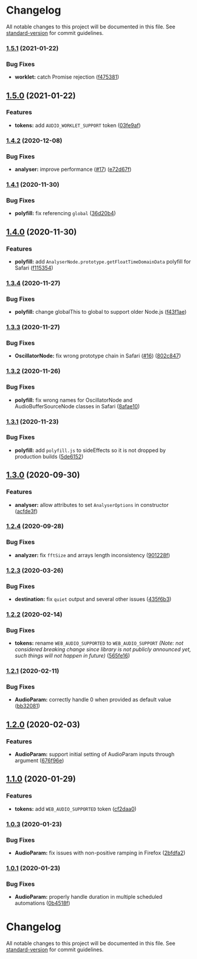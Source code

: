 # Changelog

All notable changes to this project will be documented in this file. See
[standard-version](https://github.com/conventional-changelog/standard-version) for commit guidelines.

### [1.5.1](https://github.com/ng-web-apis/audio/compare/v1.5.0...v1.5.1) (2021-01-22)

### Bug Fixes

- **worklet:** catch Promise rejection ([f475381](https://github.com/ng-web-apis/audio/commit/f475381))

## [1.5.0](https://github.com/ng-web-apis/audio/compare/v1.4.2...v1.5.0) (2021-01-22)

### Features

- **tokens:** add `AUDIO_WORKLET_SUPPORT` token ([03fe9af](https://github.com/ng-web-apis/audio/commit/03fe9af))

### [1.4.2](https://github.com/ng-web-apis/audio/compare/v1.4.1...v1.4.2) (2020-12-08)

### Bug Fixes

- **analyser:** improve performance ([#17](https://github.com/ng-web-apis/audio/issues/17))
  ([e72d67f](https://github.com/ng-web-apis/audio/commit/e72d67f))

### [1.4.1](https://github.com/ng-web-apis/audio/compare/v1.4.0...v1.4.1) (2020-11-30)

### Bug Fixes

- **polyfill:** fix referencing `global` ([36d20b4](https://github.com/ng-web-apis/audio/commit/36d20b4))

## [1.4.0](https://github.com/ng-web-apis/audio/compare/v1.3.4...v1.4.0) (2020-11-30)

### Features

- **polyfill:** add `AnalyserNode.prototype.getFloatTimeDomainData` polyfill for Safari
  ([f115354](https://github.com/ng-web-apis/audio/commit/f115354))

### [1.3.4](https://github.com/ng-web-apis/audio/compare/v1.3.3...v1.3.4) (2020-11-27)

### Bug Fixes

- **polyfill:** change globalThis to global to support older Node.js
  ([f43f1ae](https://github.com/ng-web-apis/audio/commit/f43f1ae))

### [1.3.3](https://github.com/ng-web-apis/audio/compare/v1.3.2...v1.3.3) (2020-11-27)

### Bug Fixes

- **OscillatorNode:** fix wrong prototype chain in Safari ([#16](https://github.com/ng-web-apis/audio/issues/16))
  ([802c847](https://github.com/ng-web-apis/audio/commit/802c847))

### [1.3.2](https://github.com/ng-web-apis/audio/compare/v1.3.1...v1.3.2) (2020-11-26)

### Bug Fixes

- **polyfill:** fix wrong names for OscillatorNode and AudioBufferSourceNode classes in Safari
  ([8afae10](https://github.com/ng-web-apis/audio/commit/8afae10))

### [1.3.1](https://github.com/ng-web-apis/audio/compare/v1.3.0...v1.3.1) (2020-11-23)

### Bug Fixes

- **polyfill:** add `polyfill.js` to sideEffects so it is not dropped by production builds
  ([5de6152](https://github.com/ng-web-apis/audio/commit/5de6152))

## [1.3.0](https://github.com/ng-web-apis/audio/compare/v1.2.4...v1.3.0) (2020-09-30)

### Features

- **analyser:** allow attributes to set `AnalyserOptions` in constructor
  ([acfde3f](https://github.com/ng-web-apis/audio/commit/acfde3f))

### [1.2.4](https://github.com/ng-web-apis/audio/compare/v1.2.3...v1.2.4) (2020-09-28)

### Bug Fixes

- **analyzer:** fix `fftSize` and arrays length inconsistency
  ([901228f](https://github.com/ng-web-apis/audio/commit/901228f))

### [1.2.3](https://github.com/ng-web-apis/audio/compare/v1.2.2...v1.2.3) (2020-03-26)

### Bug Fixes

- **destination:** fix `quiet` output and several other issues
  ([435f6b3](https://github.com/ng-web-apis/audio/commit/435f6b3))

### [1.2.2](https://github.com/ng-web-apis/audio/compare/v1.2.1...v1.2.2) (2020-02-14)

### Bug Fixes

- **tokens:** rename `WEB_AUDIO_SUPPORTED` to `WEB_AUDIO_SUPPORT` _(Note: not considered breaking change since library
  is not publicly announced yet, such things will not happen in future)_
  ([565fe16](https://github.com/ng-web-apis/audio/commit/565fe16))

### [1.2.1](https://github.com/ng-web-apis/audio/compare/v1.2.0...v1.2.1) (2020-02-11)

### Bug Fixes

- **AudioParam:** correctly handle 0 when provided as default value
  ([bb32081](https://github.com/ng-web-apis/audio/commit/bb32081))

## [1.2.0](https://github.com/ng-web-apis/audio/compare/v1.1.0...v1.2.0) (2020-02-03)

### Features

- **AudioParam:** support initial setting of AudioParam inputs through argument
  ([676f96e](https://github.com/ng-web-apis/audio/commit/676f96e))

## [1.1.0](https://github.com/ng-web-apis/audio/compare/v1.0.3...v1.1.0) (2020-01-29)

### Features

- **tokens:** add `WEB_AUDIO_SUPPORTED` token ([cf2daa0](https://github.com/ng-web-apis/audio/commit/cf2daa0))

### [1.0.3](https://github.com/ng-web-apis/audio/compare/v1.0.1...v1.0.3) (2020-01-23)

### Bug Fixes

- **AudioParam:** fix issues with non-positive ramping in Firefox
  ([2bfdfa2](https://github.com/ng-web-apis/audio/commit/2bfdfa2))

### [1.0.1](https://github.com/ng-web-apis/audio/compare/v1.0.0...v1.0.1) (2020-01-23)

### Bug Fixes

- **AudioParam:** properly handle duration in multiple scheduled automations
  ([0b4518f](https://github.com/ng-web-apis/audio/commit/0b4518f))

# Changelog

All notable changes to this project will be documented in this file. See
[standard-version](https://github.com/conventional-changelog/standard-version) for commit guidelines.

